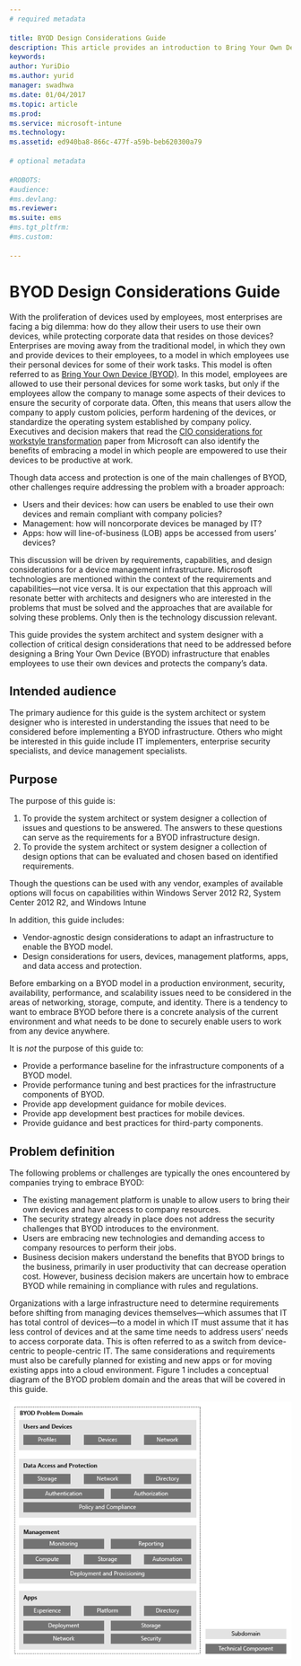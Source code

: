 ```yaml
---
# required metadata

title: BYOD Design Considerations Guide
description: This article provides an introduction to Bring Your Own Device adoption, and overview of design considerations process.
keywords:
author: YuriDio
ms.author: yurid
manager: swadhwa
ms.date: 01/04/2017
ms.topic: article
ms.prod:
ms.service: microsoft-intune
ms.technology:
ms.assetid: ed940ba8-866c-477f-a59b-beb620300a79

# optional metadata

#ROBOTS:
#audience:
#ms.devlang:
ms.reviewer:
ms.suite: ems
#ms.tgt_pltfrm:
#ms.custom: 

---
```


# BYOD Design Considerations Guide

With the proliferation of devices used by employees, most enterprises are facing a big dilemma: how do they allow their users to use their own devices, while protecting corporate data that resides on those devices? Enterprises are moving away from the traditional model, in which they own and provide devices to their employees, to a model in which employees use their personal devices for some of their work tasks. This model is often referred to as [Bring Your Own Device (BYOD)](https://technet.microsoft.com/library/dn645493.aspx). In this model, employees are allowed to use their personal devices for some work tasks, but only if the employees allow the company to manage some aspects of their devices to ensure the security of corporate data. Often, this means that users allow the company to apply custom policies, perform hardening of the devices, or standardize the operating system established by company policy. Executives and decision makers that read the [CIO considerations for workstyle transformation](http://download.microsoft.com/documents/uk/enterprise/it-trends/Considerations_for_a_Workstyle_Transformation.pdf) paper from Microsoft can also identify the benefits of embracing a model in which people are empowered to use their devices to be productive at work.

Though data access and protection is one of the main challenges of BYOD, other challenges require addressing the problem with a broader approach:

- Users and their devices: how can users be enabled to use their own devices and remain compliant with company policies?
- Management: how will noncorporate devices be managed by IT?
- Apps: how will line-of-business (LOB) apps be accessed from users’ devices?

This discussion will be driven by requirements, capabilities, and design considerations for a device management infrastructure. Microsoft technologies are mentioned within the context of the requirements and capabilities—not vice versa. It is our expectation that this approach will resonate better with architects and designers who are interested in the problems that must be solved and the approaches that are available for solving these problems. Only then is the technology discussion relevant.

This guide provides the system architect and system designer with a collection of critical design considerations that need to be addressed before designing a Bring Your Own Device (BYOD) infrastructure that enables employees to use their own devices and protects the company’s data.

## Intended audience

The primary audience for this guide is the system architect or system designer who is interested in understanding the issues that need to be considered before implementing a BYOD infrastructure. Others who might be interested in this guide include IT implementers, enterprise security specialists, and device management specialists.</para>

## Purpose

The purpose of this guide is:

1. To provide the system architect or system designer a collection of issues and questions to be answered. The answers to these questions can serve as the requirements for a BYOD infrastructure design.
2. To provide the system architect or system designer a collection of design options that can be evaluated and chosen based on identified requirements.

Though the questions can be used with any vendor, examples of available options will focus on capabilities within Windows Server 2012 R2, System Center 2012 R2, and Windows Intune

In addition, this guide includes:

- Vendor-agnostic design considerations to adapt an infrastructure to enable the BYOD model.
- Design considerations for users, devices, management platforms, apps, and data access and protection.

Before embarking on a BYOD model in a production environment, security, availability, performance, and scalability issues need to be considered in the areas of networking, storage, compute, and identity. There is a tendency to want to embrace BYOD before there is a concrete analysis of the current environment and what needs to be done to securely enable users to work from any device anywhere.

It is *not* the purpose of this guide to:

- Provide a performance baseline for the infrastructure components of a BYOD model.
- Provide performance tuning and best practices for the infrastructure components of BYOD.
- Provide app development guidance for mobile devices.
- Provide app development best practices for mobile devices.
- Provide guidance and best practices for third-party components.

## Problem definition

The following problems or challenges are typically the ones encountered by companies trying to embrace BYOD:

- The existing management platform is unable to allow users to bring their own devices and have access to company resources.
- The security strategy already in place does not address the security challenges that BYOD introduces to the environment.
- Users are embracing new technologies and demanding access to company resources to perform their jobs.
- Business decision makers understand the benefits that BYOD brings to the business, primarily in user productivity that can decrease operation cost. However, business decision makers are uncertain how to embrace BYOD while remaining in compliance with rules and regulations.

Organizations with a large infrastructure need to determine requirements before shifting from managing devices themselves—which assumes that IT has total control of devices—to a model in which IT must assume that it has less control of devices and at the same time needs to address users’ needs to access corporate data. This is often referred to as a switch from device-centric to people-centric IT. The same considerations and requirements must also be carefully planned for existing and new apps or for moving existing apps into a cloud environment. Figure 1 includes a conceptual diagram of the BYOD problem domain and the areas that will be covered in this guide.

![Problem Domain](./media/BYOD_Figure1.png)
